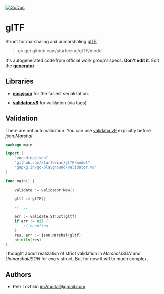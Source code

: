 [![GoDoc](https://godoc.org/github.com/sturfeeinc/glTF/model?status.svg)](https://godoc.org/github.com/sturfeeinc/glTF/model)

glTF
====

Struct for marshaling and unmarshaling [glTF](https://github.com/KhronosGroup/glTF)

> go get github.com/sturfeeinc/glTF/model

It's autogenerated code from official work group's specs. **Don't edit it**. Edit the **[generator](https://github.com/sturfeeinc/glTF/blob/master/glTFModelGenerator/main.go)**


Libraries
---------

* **[easyjson](https://github.com/mailru/easyjson)** for the fastest serialization.

* **[validator.v9](https://github.com/go-playground/validator)** for validation (via tags)

Validation
----------

There are not auto validation. You can use [validator.v9](https://github.com/go-playground/validator) explicitly before _json.Marshal_. 

```go 
package main

import (
	"encoding/json"
	"github.com/sturfeeinc/glTF/model"
	"gopkg.in/go-playground/validator.v9"
)

func main() {

	validate := validator.New()

	gltf := glTF{}

	// ...

	err := validate.Struct(gltf)
	if err != nil {
		// handling
	}
	res, err := json.Marshal(gltf)
	println(res)
}
```

I thought about realization of strict validation in _MarshalJSON_ and _UnmarshalJSON_ for every struct.
 But for now it will to much complex. 

Authors
-------

* Petr Lozhkin <im7mortal@gmail.com>
